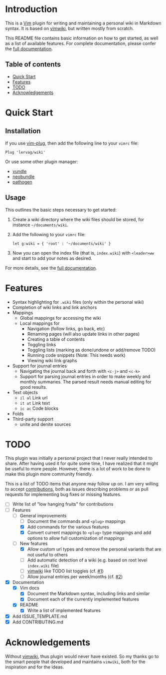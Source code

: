 # Introduction

This is a [Vim](http://www.vim.org/) plugin for writing and maintaining
a personal wiki in Markdown syntax. It is based on
[vimwiki](https://github.com/vimwiki/vimwiki), but written mostly from scratch.

This README file contains basic information on how to get started, as well as
a list of available features. For complete documentation, please confer the
[full documentation](https://github.com/lervag/wiki/blob/master/doc/wiki.txt).

## Table of contents

* [Quick Start](#quick-start)
* [Features](#features)
* [TODO](#todo)
* [Acknowledgements](#acknowledgements)

# Quick Start

## Installation

If you use [vim-plug](https://github.com/junegunn/vim-plug), then add the
following line to your `vimrc` file:

```vim
Plug 'lervag/wiki'
```

Or use some other plugin manager:
- [vundle](https://github.com/gmarik/vundle)
- [neobundle](https://github.com/Shougo/neobundle.vim)
- [pathogen](https://github.com/tpope/vim-pathogen)

## Usage

This outlines the basic steps necessary to get started:

1. Create a wiki directory where the wiki files should be stored, for instance
   `~/documents/wiki`.

2. Add the following to your `vimrc` file:

   ```vim
   let g:wiki = { 'root' : '~/documents/wiki' }
   ```

3. Now you can open the index file (that is, `index.wiki`) with `<leader>ww`
   and start to add your notes as desired.

For more details, see the [full
documentation](https://github.com/lervag/wiki/blob/master/doc/wiki.txt).

# Features

- Syntax highlighting for `.wiki` files (only within the personal wiki)
- Completion of wiki links and link anchors
- Mappings
  - Global mappings for accessing the wiki
  - Local mappings for
    - Navigation (follow links, go back, etc)
    - Renaming pages (will also update links in other pages)
    - Creating a table of contents
    - Toggling links
    - Toggling lists (marking as done/undone or add/remove TODO)
    - Running code snippets (Note: This needs work)
    - Viewing wiki link graphs
- Support for journal entries
  - Navigating the journal back and forth with `<c-j>` and `<c-k>`
  - Support for parsing journal entries in order to make weekly and monthly
  summaries. The parsed result needs manual editing for good results.
- Text objects
  - `il al` Link url
  - `it at` Link text
  - `ic ac` Code blocks
- Folds
- Third-party support
  - unite and denite sources

# TODO

This plugin was initially a personal project that I never really intended to
share. After having used it for quite some time, I have realized that it might
be useful to more people. However, there is a lot of work to be done to make
this plugin more community friendly.

This is a list of TODO items that anyone may follow up on. I am very willing to
accept [contributions](CONTRIBUTING.md), both as issues describing problems or
as pull requests for implementing bug fixes or missing features.

- [ ] Write list of "low hanging fruits" for contributions
- [ ] Features
  - [ ] General improvements
    - [ ] Document the commands and `<plug>` mappings
    - [x] Add commands for the various features
    - [x] Convert current mappings to `<plug>` type mappings and add options to
          allow full customization of mappings
  - [ ] New features
    - [x] Allow custom url types and remove the personal variants that are not
          useful to others
    - [ ] Add automatic detection of a wiki (e.g. based on root level
          `index.wiki` file)  
    - [ ] [vimwiki](https://github.com/vimwiki/vimwiki) like TODO list toggles
          (cf. [#1](../../issues/1))
    - [ ] Allow journal entries per week/months (cf. [#2](../../issues/1))
- [x] Documentation
  - [x] Vim docs
    - [x] Document the Markdown syntax, including links and similar
    - [x] Document each of the currently implemented features
  - [x] README
    - [x] Write a list of implemented features
- [x] Add ISSUE_TEMPLATE.md
- [x] Add CONTRIBUTING.md

# Acknowledgements

Without [vimwiki](https://github.com/vimwiki/vimwiki), thus plugin would never
have existed. So my thanks go to the smart people that developed and maintains
`vimwiki`, both for the inspiration and for the ideas.

